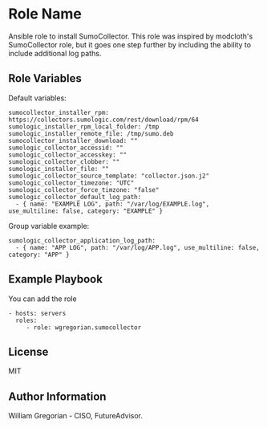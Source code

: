 Role Name
=========

Ansible role to install SumoCollector. This role was inspired by modcloth's SumoCollector role, but it goes one step further by including the ability to include additional log paths.

Role Variables
--------------

Default variables:

```
sumocollector_installer_rpm: https://collectors.sumologic.com/rest/download/rpm/64
sumologic_installer_rpm_local_folder: /tmp
sumologic_installer_remote_file: /tmp/sumo.deb
sumocollector_installer_download: ""
sumologic_collector_accessid: ""
sumologic_collector_accesskey: ""
sumologic_collector_clobber: ""
sumologic_installer_file: ""
sumologic_collector_source_template: "collector.json.j2"
sumologic_collector_timezone: "UTC"
sumologic_collector_force_timzone: "false"
sumologic_collector_default_log_path:
  - { name: "EXAMPLE LOG", path: "/var/log/EXAMPLE.log", use_multiline: false, category: "EXAMPLE" }
```

Group variable example:

```
sumologic_collector_application_log_path:
  - { name: "APP LOG", path: "/var/log/APP.log", use_multiline: false, category: "APP" }
```

Example Playbook
----------------

You can add the role

    - hosts: servers
      roles:
         - role: wgregorian.sumocollector

License
-------

MIT

Author Information
------------------

William Gregorian - CISO, FutureAdvisor.
